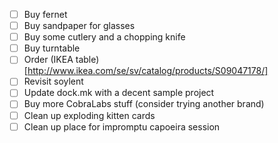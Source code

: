 - [ ] Buy fernet
 - [ ] Buy sandpaper for glasses
 - [ ] Buy some cutlery and a chopping knife
 - [ ] Buy turntable
 - [ ] Order (IKEA table)[http://www.ikea.com/se/sv/catalog/products/S09047178/]
 - [ ] Revisit soylent
 - [ ] Update dock.mk with a decent sample project
 - [ ] Buy more CobraLabs stuff (consider trying another brand)
 - [ ] Clean up exploding kitten cards
 - [ ] Clean up place for impromptu capoeira session
